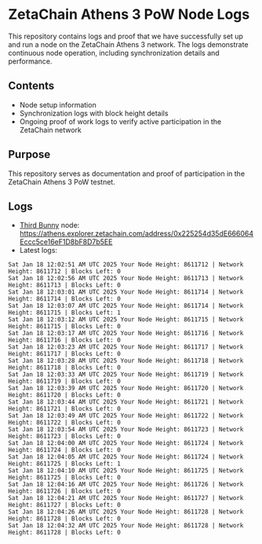 # ZetaChain Athens 3 PoW Node Logs
This repository contains logs and proof that we have successfully set up and run a node on the ZetaChain Athens 3 network. The logs demonstrate continuous node operation, including synchronization details and performance.

## Contents
- Node setup information
- Synchronization logs with block height details
- Ongoing proof of work logs to verify active participation in the ZetaChain network

## Purpose
This repository serves as documentation and proof of participation in the ZetaChain Athens 3 PoW testnet.

## Logs

- [Third Bunny](https://thirdbunny.xyz/) node: https://athens.explorer.zetachain.com/address/0x225254d35dE666064Eccc5ce16eF1D8bF8D7b5EE
- Latest logs:
```
Sat Jan 18 12:02:51 AM UTC 2025 Your Node Height: 8611712 | Network Height: 8611712 | Blocks Left: 0
Sat Jan 18 12:02:56 AM UTC 2025 Your Node Height: 8611713 | Network Height: 8611713 | Blocks Left: 0
Sat Jan 18 12:03:01 AM UTC 2025 Your Node Height: 8611714 | Network Height: 8611714 | Blocks Left: 0
Sat Jan 18 12:03:07 AM UTC 2025 Your Node Height: 8611714 | Network Height: 8611715 | Blocks Left: 1
Sat Jan 18 12:03:12 AM UTC 2025 Your Node Height: 8611715 | Network Height: 8611715 | Blocks Left: 0
Sat Jan 18 12:03:17 AM UTC 2025 Your Node Height: 8611716 | Network Height: 8611716 | Blocks Left: 0
Sat Jan 18 12:03:23 AM UTC 2025 Your Node Height: 8611717 | Network Height: 8611717 | Blocks Left: 0
Sat Jan 18 12:03:28 AM UTC 2025 Your Node Height: 8611718 | Network Height: 8611718 | Blocks Left: 0
Sat Jan 18 12:03:33 AM UTC 2025 Your Node Height: 8611719 | Network Height: 8611719 | Blocks Left: 0
Sat Jan 18 12:03:39 AM UTC 2025 Your Node Height: 8611720 | Network Height: 8611720 | Blocks Left: 0
Sat Jan 18 12:03:44 AM UTC 2025 Your Node Height: 8611721 | Network Height: 8611721 | Blocks Left: 0
Sat Jan 18 12:03:49 AM UTC 2025 Your Node Height: 8611722 | Network Height: 8611722 | Blocks Left: 0
Sat Jan 18 12:03:54 AM UTC 2025 Your Node Height: 8611723 | Network Height: 8611723 | Blocks Left: 0
Sat Jan 18 12:04:00 AM UTC 2025 Your Node Height: 8611724 | Network Height: 8611724 | Blocks Left: 0
Sat Jan 18 12:04:05 AM UTC 2025 Your Node Height: 8611724 | Network Height: 8611725 | Blocks Left: 1
Sat Jan 18 12:04:10 AM UTC 2025 Your Node Height: 8611725 | Network Height: 8611725 | Blocks Left: 0
Sat Jan 18 12:04:16 AM UTC 2025 Your Node Height: 8611726 | Network Height: 8611726 | Blocks Left: 0
Sat Jan 18 12:04:21 AM UTC 2025 Your Node Height: 8611727 | Network Height: 8611727 | Blocks Left: 0
Sat Jan 18 12:04:26 AM UTC 2025 Your Node Height: 8611728 | Network Height: 8611728 | Blocks Left: 0
Sat Jan 18 12:04:32 AM UTC 2025 Your Node Height: 8611728 | Network Height: 8611728 | Blocks Left: 0
```
